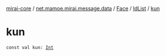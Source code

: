 [mirai-core](../../../index.md) / [net.mamoe.mirai.message.data](../../index.md) / [Face](../index.md) / [IdList](index.md) / [kun](./kun.md)

# kun

`const val kun: `[`Int`](https://kotlinlang.org/api/latest/jvm/stdlib/kotlin/-int/index.html)